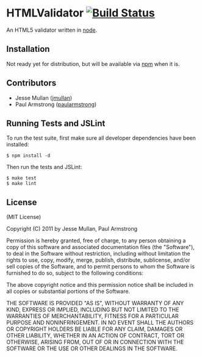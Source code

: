 # HTMLValidator  [![Build Status](https://secure.travis-ci.org/Watermelon-Sauce/htmlValidator.png)](http://travis-ci.org/Watermelon-Sauce/htmlValidator)


An HTML5 validator written in [node](http://www.nodejs.org).

## Installation

Not ready yet for distribution, but will be available via [npm](http://www.npmjs.org) when it is.

## Contributors

* Jesse Mullan ([jmullan](https://github.com/jmullan))
* Paul Armstrong ([paularmstrong](http://github.com/paularmstrong))

## Running Tests and JSLint

To run the test suite, first make sure all developer dependencies have been installed:

```
$ npm install -d
```

Then run the tests and JSLint:

```
$ make test
$ make lint
```

## License

(MIT License)

Copyright (C) 2011 by Jesse Mullan, Paul Armstrong

Permission is hereby granted, free of charge, to any person obtaining a copy of this software and associated documentation files (the "Software"), to deal in the Software without restriction, including without limitation the rights to use, copy, modify, merge, publish, distribute, sublicense, and/or sell copies of the Software, and to permit persons to whom the Software is furnished to do so, subject to the following conditions:

The above copyright notice and this permission notice shall be included in all copies or substantial portions of the Software.

THE SOFTWARE IS PROVIDED "AS IS", WITHOUT WARRANTY OF ANY KIND, EXPRESS OR IMPLIED, INCLUDING BUT NOT LIMITED TO THE WARRANTIES OF MERCHANTABILITY, FITNESS FOR A PARTICULAR PURPOSE AND NONINFRINGEMENT. IN NO EVENT SHALL THE AUTHORS OR COPYRIGHT HOLDERS BE LIABLE FOR ANY CLAIM, DAMAGES OR OTHER LIABILITY, WHETHER IN AN ACTION OF CONTRACT, TORT OR OTHERWISE, ARISING FROM, OUT OF OR IN CONNECTION WITH THE SOFTWARE OR THE USE OR OTHER DEALINGS IN THE SOFTWARE.
